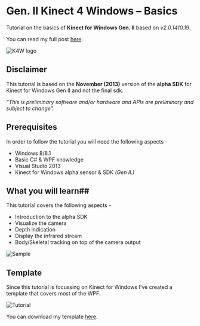 Gen. II Kinect 4 Windows – Basics
===========
Tutorial on the basics of **Kinect for Windows Gen. II** based on _v2.0.1410.19_.

You can read my full post [here]( http://www.kinectingforwindows.com/2014/03/03/gen-ii-kinect-basics-overview/).

![K4W logo](http://www.kinectingforwindows.com/wp-content/themes/twentyten/images/headers/logo.jpg)

## Disclaimer
This tutorial is based on the **November (2013)** version of the **alpha SDK** for Kinect for Windows Gen II and not the final sdk.

*“This is preliminary software and/or hardware and APIs are preliminary and subject to change”.*

## Prerequisites
In order to follow the tutorial you will need the following aspects -

- Windows 8/8.1
- Basic C# & WPF knowledge
- Visual Studio 2013
- Kinect for Windows alpha sensor & SDK *(Gen II.)*

## What you will learn##
This tutorial covers the following aspects -

- Introduction to the alpha SDK 
- Visualize the camera 
- Depth indication 
- Display the infrared stream 
- Body/Skeletal tracking on top of the camera output

![Sample](http://www.kinectingforwindows.com/wp-content/uploads/2014/02/tutorial_sample.png)


## Template ##
Since this tutorial is focussing on Kinect for Windows I've created a template that covers most of the WPF. 

![Tutorial](http://www.kinectingforwindows.com/images/github/kinect_4_windows_basics_template.png)

You can download my template [here](https://github.com/KinectingForWindows/G2KBasicOverview/tree/Template).